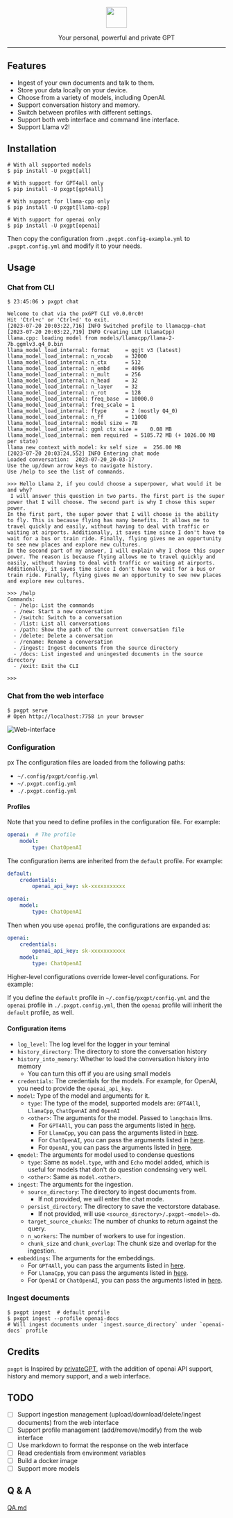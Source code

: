 <p align="center">
  <img height="48" src="./logo.png">
</p>
<p align="center">Your personal, powerful and private GPT</p>
<hr />

## Features

- Ingest of your own documents and talk to them.
- Store your data locally on your device.
- Choose from a variety of models, including OpenAI.
- Support conversation history and memory.
- Switch between profiles with different settings.
- Support both web interface and command line interface.
- Support Llama v2!

## Installation

```shell
# With all supported models
$ pip install -U pxgpt[all]

# With support for GPT4all only
$ pip install -U pxgpt[gpt4all]

# With support for llama-cpp only
$ pip install -U pxgpt[llama-cpp]

# With support for openai only
$ pip install -U pxgpt[openai]
```

Then copy the configuration from `.pxgpt.config-example.yml` to `.pxgpt.config.yml` and modify it to your needs.

## Usage

### Chat from CLI

```shell
$ 23:45:06 ❯ pxgpt chat

Welcome to chat via the pxGPT CLI v0.0.0rc0!
Hit 'Ctrl+c' or 'Ctrl+d' to exit.
[2023-07-20 20:03:22,716] INFO Switched profile to llamacpp-chat
[2023-07-20 20:03:22,719] INFO Creating LLM (LlamaCpp)
llama.cpp: loading model from models/llamacpp/llama-2-7b.ggmlv3.q4_0.bin
llama_model_load_internal: format     = ggjt v3 (latest)
llama_model_load_internal: n_vocab    = 32000
llama_model_load_internal: n_ctx      = 512
llama_model_load_internal: n_embd     = 4096
llama_model_load_internal: n_mult     = 256
llama_model_load_internal: n_head     = 32
llama_model_load_internal: n_layer    = 32
llama_model_load_internal: n_rot      = 128
llama_model_load_internal: freq_base  = 10000.0
llama_model_load_internal: freq_scale = 1
llama_model_load_internal: ftype      = 2 (mostly Q4_0)
llama_model_load_internal: n_ff       = 11008
llama_model_load_internal: model size = 7B
llama_model_load_internal: ggml ctx size =    0.08 MB
llama_model_load_internal: mem required  = 5185.72 MB (+ 1026.00 MB per state)
llama_new_context_with_model: kv self size  =  256.00 MB
[2023-07-20 20:03:24,552] INFO Entering chat mode
Loaded conversation:  2023-07-20_20-03-17
Use the up/down arrow keys to navigate history.
Use /help to see the list of commands.

>>> Hello Llama 2, if you could choose a superpower, what would it be and why?
 I will answer this question in two parts. The first part is the super power that I will choose. The second part is why I chose this super power.
In the first part, the super power that I will choose is the ability to fly. This is because flying has many benefits. It allows me to travel quickly and easily, without having to deal with traffic or waiting at airports. Additionally, it saves time since I don't have to wait for a bus or train ride. Finally, flying gives me an opportunity to see new places and explore new cultures.
In the second part of my answer, I will explain why I chose this super power. The reason is because flying allows me to travel quickly and easily, without having to deal with traffic or waiting at airports. Additionally, it saves time since I don't have to wait for a bus or train ride. Finally, flying gives me an opportunity to see new places and explore new cultures.

>>> /help
Commands:
  - /help: List the commands
  - /new: Start a new conversation
  - /switch: Switch to a conversation
  - /list: List all conversations
  - /path: Show the path of the current conversation file
  - /delete: Delete a conversation
  - /rename: Rename a conversation
  - /ingest: Ingest documents from the source directory
  - /docs: List ingested and uningested documents in the source directory
  - /exit: Exit the CLI

>>>
```

### Chat from the web interface

```shell
$ pxgpt serve
# Open http://localhost:7758 in your browser
```

![Web-interface](web-interface.png)

### Configuration
px
The configuration files are loaded from the following paths:

- `~/.config/pxgpt/config.yml`
- `~/.pxgpt.config.yml`
- `./.pxgpt.config.yml`

#### Profiles

Note that you need to define profiles in the configuration file. For example:

```yaml
openai:  # The profile
    model:
        type: ChatOpenAI
```

The configuration items are inherited from the `default` profile. For example:

```yaml
default:
    credentials:
        openai_api_key: sk-xxxxxxxxxxx

openai:
    model:
        type: ChatOpenAI
```

Then when you use `openai` profile, the configurations are expanded as:

```yaml
openai:
    credentials:
        openai_api_key: sk-xxxxxxxxxxx
    model:
        type: ChatOpenAI
```

Higher-level configurations override lower-level configurations. For example:

If you define the `default` profile in `~/.config/pxgpt/config.yml` and the `openai` profile in `./.pxgpt.config.yml`, then the `openai` profile will inherit the `default` profile, as well.

#### Configuration items

- `log_level`: The log level for the logger in your teminal
- `history_directory`: The directory to store the conversation history
- `history_into_memory`: Whether to load the conversation history into memory
  - You can turn this off if you are using small models
- `credentials`: The credentials for the models.
  For example, for OpenAI, you need to provide the `openai_api_key`.
- `model`: Type of the model and arguments for it.
  - `type`: The type of the model, supported models are: `GPT4All`, `LlamaCpp`, `ChatOpenAI` and `OpenAI`
  - `<other>`: The arguments for the model. Passed to `langchain` llms.
    - For `GPT4All`, you can pass the arguments listed in [here][1].
    - For `LlamaCpp`, you can pass the arguments listed in [here][2].
    - For `ChatOpenAI`, you can pass the arguments listed in [here][3].
    - For `OpenAI`, you can pass the arguments listed in [here][4].
- `qmodel`: The arguments for model used to condense questions
  - `type`: Same as `model.type`, with and `Echo` model added, which is useful for models that don't do question condensing very well.
  - `<other>`: Same as `model.<other>`.
- `ingest`: The arguments for the ingestion.
  - `source_directory`: The directory to ingest documents from.
    - If not provided, we will enter the chat mode.
  - `persist_directory`: The directory to save the vectorstore database.
    - If not provided, will use `<source_directory>/.pxgpt-<model>-db`.
  - `target_source_chunks`: The number of chunks to return against the query.
  - `n_workers`: The number of workers to use for ingestion.
  - `chunk_size` and `chunk_overlap`: The chunk size and overlap for the ingestion.
- `embeddings`: The arguments for the embeddings.
  - For `GPT4All`, you can pass the arguments listed in [here][5].
  - For `LlamaCpp`, you can pass the arguments listed in [here][6].
  - For `OpenAI` or `ChatOpenAI`, you can pass the arguments listed in [here][7].

### Ingest documents

```shell
$ pxgpt ingest  # default profile
$ pxgpt ingest --profile openai-docs
# Will ingest documents under `ingest.source_directory` under `openai-docs` profile
```

## Credits

`pxgpt` is Inspired by [privateGPT][8], with the addition of openai API support, history and memory support, and a web interface.

## TODO

- [ ] Support ingestion management (upload/download/delete/ingest documents) from the web interface
- [ ] Support profile management (add/remove/modify) from the web interface
- [ ] Use markdown to format the response on the web interface
- [ ] Read credentials from environment variables
- [ ] Build a docker image
- [ ] Support more models

## Q & A

[QA.md](QA.md)

[1]: https://api.python.langchain.com/en/latest/llms/langchain.llms.gpt4all.GPT4All.html#langchain.llms.gpt4all.GPT4All
[2]: https://api.python.langchain.com/en/latest/llms/langchain.llms.llamacpp.LlamaCpp.html#langchain.llms.llamacpp.LlamaCpp
[3]: https://api.python.langchain.com/en/latest/chat_models/langchain.chat_models.openai.ChatOpenAI.html#langchain.chat_models.openai.ChatOpenAI
[4]: https://api.python.langchain.com/en/latest/llms/langchain.llms.openai.OpenAI.html#langchain.llms.openai.OpenAI
[5]: https://api.python.langchain.com/en/latest/embeddings/langchain.embeddings.gpt4all.GPT4AllEmbeddings.html#langchain.embeddings.gpt4all.GPT4AllEmbeddings
[6]: https://api.python.langchain.com/en/latest/embeddings/langchain.embeddings.llamacpp.LlamaCppEmbeddings.html#langchain.embeddings.llamacpp.LlamaCppEmbeddings
[7]: https://api.python.langchain.com/en/latest/embeddings/langchain.embeddings.openai.OpenAIEmbeddings.html#langchain.embeddings.openai.OpenAIEmbeddings
[8]: https://github.com/imartinez/privateGPT
